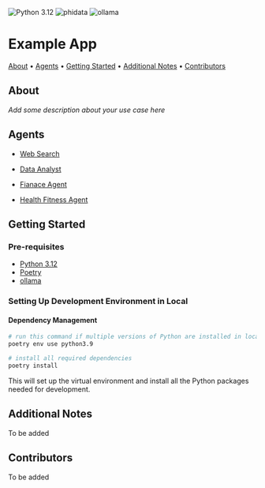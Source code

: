 ![Python 3.12](https://img.shields.io/badge/python-3.12-blue)  ![phidata](https://img.shields.io/badge/phidata-orange) ![ollama](https://img.shields.io/badge/ollama-white) 

# Example App

[About](#about) • [Agents](#agents) • [Getting Started](#getting-started) • [Additional Notes](#additional-notes) • [Contributors](#contributors)

## About

_Add some description about your use case here_

## Agents

  - [Web Search](https://github.com/GAmaranathaReddy/ai-agents/tree/main/web-rearch-agent)

  - [Data Analyst](https://github.com/GAmaranathaReddy/ai-agents/tree/main/data_analyst)

  - [Fianace Agent](https://github.com/GAmaranathaReddy/ai-agents/tree/main/finance_agent)

  - [Health Fitness Agent](https://github.com/GAmaranathaReddy/ai-agents/tree/main/ai_health_fitness_agent)

## Getting Started

### Pre-requisites

- [Python 3.12](https://www.python.org/downloads)
- [Poetry](https://python-poetry.org/docs/#installation)
- [ollama](https://ollama.com/download)

### Setting Up Development Environment in Local

#### Dependency Management

```bash
# run this command if multiple versions of Python are installed in local
poetry env use python3.9

# install all required dependencies
poetry install
```

This will set up the virtual environment and install all the Python packages needed for development.


## Additional Notes

To be added

## Contributors

To be added
